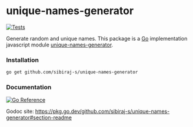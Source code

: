 # unique-names-generator

[![Tests](https://github.com/sibiraj-s/unique-names-generator/actions/workflows/go.yml/badge.svg)](https://github.com/sibiraj-s/unique-names-generator/actions/workflows/go.yml)

Generate random and unique names. This package is a [Go] implementation javascript module [unique-names-generator](https://github.com/andreasonny83/unique-names-generator).

### Installation

```bash
go get github.com/sibiraj-s/unique-names-generator
```

[go]: https://golang.org/

### Documentation

[![Go Reference](https://pkg.go.dev/badge/github.com/sibiraj-s/unique-names-generator.svg)](https://pkg.go.dev/github.com/sibiraj-s/unique-names-generator)

Godoc site: https://pkg.go.dev/github.com/sibiraj-s/unique-names-generator#section-readme
